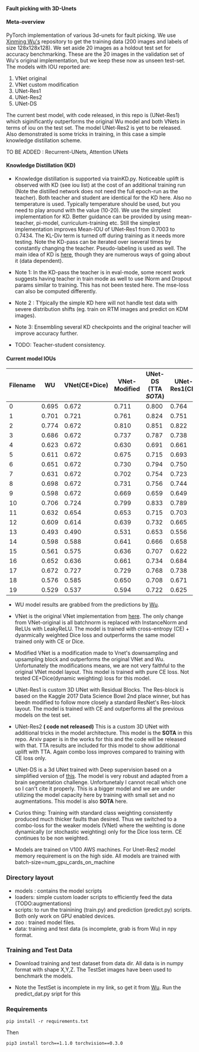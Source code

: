 #### Fault picking with 3D-Unets

#### Meta-overview
PyTorch implementation of various 3d-unets for fault picking. We use [Xinming Wu's](https://github.com/xinwucwp/faultSeg) repository to get the training data (200 images and labels of size 128x128x128). We set aside 20 images as a holdout test set for accuracy benchmarking. These are the 20 images in the validation set of Wu's original implementation, but we keep these now as unseen test-set. The models with  IOU reported are:
1. VNet original
2. VNet custom modification
3. UNet-Res1
4. UNet-Res2  
5. UNet-DS

The current best model, with code released, in this repo is (UNet-Res1) which siginificantly outperforms the original Wu model and both VNets in terms of iou on the test set. The model UNet-Res2 is yet to be released. Also demonstrated is some tricks in training, in this case a simple knowledge distillation scheme. 

TO BE ADDED : Recurrent-UNets, Attention UNets 

#### Knowledge Distillation (KD)

* Knowledge distillation is supported via trainKD.py. Noticeable uplift is observed with KD (see iou list) at the cost of an additional training run (Note the distilled network does not need the full epoch-run as the teacher). Both teacher and student are identical for the KD here. Also no temperature is used. Typically temperature should be used, but you need to play around with the value (10-20). We use the simplest implementation for KD. Better guidance can be provided by using mean-teacher, pi-model, curriculum-training etc. Still the simplest implementation improves Mean-IOU of UNet-Res1 from 0.7003 to 0.7434. The KL-Div term is turned off during training as it needs more testing. Note the KD-pass can be iterated over iseveral times by constantly changing the teacher. Pseudo-labeling is used as well. The main idea of KD is [here](https://arxiv.org/abs/1503.02531), though they are numerous ways of going about it (data dependent).

* Note 1: In the KD-pass the teacher is in eval-mode, some recent work suggests having teacher in train mode as well to use INorm and Dropout params similar to training. This has not been tested here. The mse-loss can also be computed differently. 

* Note 2 : TYpically the simple KD here will not handle test data with severe distribution shifts (eg. train on RTM images and predict on KDM images). 

* Note 3: Ensembling several KD checkpoints and the original teacher will improve accuracy further.  

* TODO: Teacher-student consistency. 

#### Current model IOUs

| Filename | WU | VNet(CE+Dice) | VNet-Modified | UNet-DS (TTA *SOTA*) | UNet-Res1(CE) | Unet-Res2 | Unet-Res2(TTA) **SOTA** | UNet-Res1-KD |  
| -- | -- | -- | -- | -- | -- | -- | -- | -- |  
| 0 | 0.695 | 0.672 | 0.711 | 0.800 | 0.764 | 0.801 | 0.814 | 0.812 | 
| 1 | 0.701 | 0.721 | 0.761 | 0.824 | 0.751 | 0.809 | 0.824 | 0.796 |
| 2 | 0.774 | 0.672 | 0.810 | 0.851 | 0.822 | 0.864 | 0.861 | 0.837 |
| 3 | 0.686 | 0.672 | 0.737 | 0.787 | 0.738 | 0.787 | 0.801 | 0.786 |
| 4 | 0.623 | 0.672 | 0.630 | 0.691 | 0.661 | 0.686 | 0.699 | 0.676 |
| 5 | 0.611 | 0.672 | 0.675 | 0.715 | 0.693 | 0.714 | 0.721 | 0.719 |
| 6 | 0.651 | 0.672 | 0.730 | 0.794 | 0.750 | 0.789 | 0.786 | 0.782 |
| 7 | 0.631 | 0.672 | 0.702 | 0.754 | 0.723 | 0.750 | 0.749 | 0.757 |
| 8 | 0.698 | 0.672 | 0.731 | 0.756 | 0.744 | 0.761 | 0.758 | 0.763 |
| 9 | 0.598 | 0.672 | 0.669 | 0.659 | 0.649 | 0.691 | 0.693 | 0.695 |
| 10 | 0.706 | 0.724 | 0.799 | 0.833 | 0.789 | 0.834 | 0.843 | 0.841 |
| 11 | 0.632 | 0.654 | 0.653 | 0.715 | 0.703 | 0.709 | 0.732 | 0.726 |
| 12 | 0.609 | 0.614 | 0.639 | 0.732 | 0.665 | 0.708 | 0.721 | 0.723 |
| 13 | 0.493 | 0.490 | 0.531 | 0.653 | 0.556 | 0.580 | 0.625 | 0.630 |
| 14 | 0.598 | 0.588 | 0.641 | 0.666 | 0.658 | 0.695 | 0.689 | 0.707 |
| 15 | 0.561 | 0.575 | 0.636 | 0.707 | 0.622 | 0.688 | 0.699 | 0.700 |
| 16 | 0.652 | 0.636 | 0.661 | 0.734 | 0.684 | 0.729 | 0.747 | 0.729 |
| 17 | 0.672 | 0.727 | 0.729 | 0.768 | 0.738 | 0.763 | 0.770 | 0.781 |
| 18 | 0.576 | 0.585 | 0.650 | 0.708 | 0.671 | 0.684 | 0.703 | 0.703 |
| 19 | 0.529 | 0.537 | 0.594 | 0.722 | 0.625 | 0.685 | 0.701 | 0.707 |

* WU model results are grabbed from the predictions by [Wu](https://github.com/xinwucwp/faultSeg/tree/master/data/validation/predict). 


* VNet is the original VNet implementation from [here](https://github.com/mattmacy/vnet.pytorch). The only change from VNet-original is all batchnorm is replaced with InstanceNorm and ReLUs with LeakyReLU. The model is trained with cross-entropy (CE) + dyanmically weighted Dice loss and outperforms the same model trained only with CE or Dice. 

* Modified VNet is a modification made to Vnet's downsampling and upsampling block and outperforms the original VNet and Wu. Unfortunately the modifications means, we are not very faithful to the original VNet model layout. This model is trained with pure CE loss. Not tested CE+Dice(dynamic weighting) loss for this model.


* UNet-Res1 is custom 3D UNet with Residual Blocks. The Res-block  is based on the Kaggle 2017 Data Science Bowl 2nd place winner, but has beedn modified to follow more closely a standard ResNet's Res-block layout. The model is trained with CE and outperforms all the previous models on the test set.

* UNet-Res2 **( code not released)** This is a custom 3D UNet with additional tricks in the model architecture. This model is the **SOTA** in this repo. Arxiv paper is in the works for this and the code will be released with that. TTA results are included for this model to show additional uplift with TTA. Again combo loss improves compared to training with CE loss only. 

* UNet-DS is a 3d UNet trained with Deep supervision based on a simplified version of [this](https://arxiv.org/abs/1903.09097). The model is very robust and adapted from a brain segmentation challenge. Unfortunetaly I cannot recall which one so I can't cite it properly. This is a bigger model and we are under utilizing the model capacity here by training with small set and no augmentations. This model is also **SOTA** here.

* Curios thing: Training with standard class weighting consistently produced much thicker faults than desired. Thus we switched to a combo-loss for the weaker models (VNet) where the weihting is done dynamically (or stochastic weighting) only for the Dice loss term. CE continues to be non weighted. 

* Models are trained on V100 AWS machines. For Unet-Res2 model memory requirement is on the high side. All models are trained with batch-size=num_gpu_cards_on_machine 

### Directory layout

* models : contains the model scripts
* loaders: simple custom loader scripts to efficiently feed the data (TODO:augmentations)
* scripts: to run the trainining (train.py) and prediction (predict.py) scripts. Both only work on GPU enabled devices.
* zoo : trained model files. 
* data: training and test data (is incomplete, grab is from Wu) in npy format.

### Training and Test Data

* Download training and test dataset from data dir. All data is in numpy format with shape X,Y,Z. The TestSet images have been used to benchmark the models. 

* Note the TestSet is incomplete in my link, so get it from [Wu](https://github.com/xinwucwp/faultSeg/tree/master/data/validation/seis). Run the predict_dat.py sript for this
 
### Requirements
```
pip install -r requirements.txt
```
Then
```
pip3 install torch==1.1.0 torchvision==0.3.0
```


